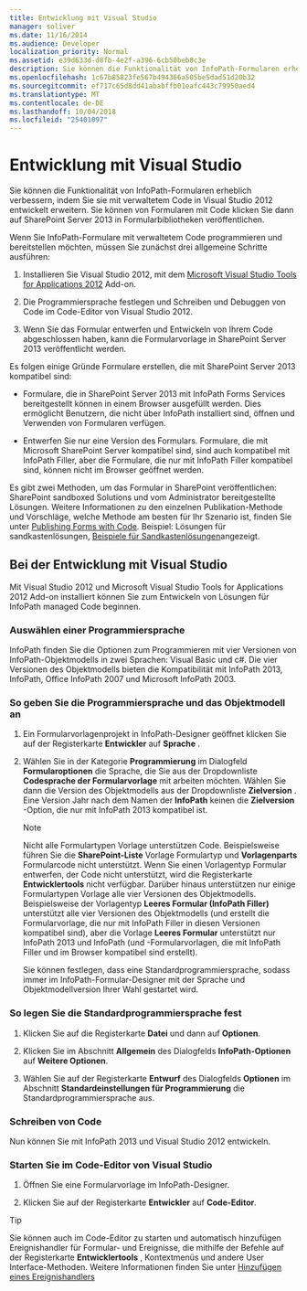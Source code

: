 ```yaml
---
title: Entwicklung mit Visual Studio
manager: soliver
ms.date: 11/16/2014
ms.audience: Developer
localization_priority: Normal
ms.assetid: e39d633d-d8fb-4e2f-a396-6cb50beb8c3e
description: Sie können die Funktionalität von InfoPath-Formularen erheblich verbessern, indem Sie sie mit verwaltetem Code in Visual Studio 2012 entwickelt erweitern. Sie können von Formularen mit Code klicken Sie dann auf SharePoint Server 2013 in Formularbibliotheken veröffentlichen.
ms.openlocfilehash: 1c67b85823fe567b494366a505be5dad51d20b32
ms.sourcegitcommit: ef717c65d8dd41ababffb01eafc443c79950aed4
ms.translationtype: MT
ms.contentlocale: de-DE
ms.lasthandoff: 10/04/2018
ms.locfileid: "25401097"
---
```

# <a name="develop-with-visual-studio"></a>Entwicklung mit Visual Studio

Sie können die Funktionalität von InfoPath-Formularen erheblich verbessern, indem Sie sie mit verwaltetem Code in Visual Studio 2012 entwickelt erweitern. Sie können von Formularen mit Code klicken Sie dann auf SharePoint Server 2013 in Formularbibliotheken veröffentlichen.
  
Wenn Sie InfoPath-Formulare mit verwaltetem Code programmieren und bereitstellen möchten, müssen Sie zunächst drei allgemeine Schritte ausführen:
  
1. Installieren Sie Visual Studio 2012, mit dem [Microsoft Visual Studio Tools for Applications 2012](https://www.microsoft.com/en-us/download/details.aspx?id=38807) Add-on. 
    
2. Die Programmiersprache festlegen und Schreiben und Debuggen von Code im Code-Editor von Visual Studio 2012.
    
3. Wenn Sie das Formular entwerfen und Entwickeln von Ihrem Code abgeschlossen haben, kann die Formularvorlage in SharePoint Server 2013 veröffentlicht werden.
    
Es folgen einige Gründe Formulare erstellen, die mit SharePoint Server 2013 kompatibel sind:
  
- Formulare, die in SharePoint Server 2013 mit InfoPath Forms Services bereitgestellt können in einem Browser ausgefüllt werden. Dies ermöglicht Benutzern, die nicht über InfoPath installiert sind, öffnen und Verwenden von Formularen verfügen.
    
- Entwerfen Sie nur eine Version des Formulars. Formulare, die mit Microsoft SharePoint Server kompatibel sind, sind auch kompatibel mit InfoPath Filler, aber die Formulare, die nur mit InfoPath Filler kompatibel sind, können nicht im Browser geöffnet werden.
    
Es gibt zwei Methoden, um das Formular in SharePoint veröffentlichen: SharePoint sandboxed Solutions und vom Administrator bereitgestellte Lösungen. Weitere Informationen zu den einzelnen Publikation-Methode und Vorschläge, welche Methode am besten für Ihr Szenario ist, finden Sie unter [Publishing Forms with Code](publishing-forms-with-code.md). Beispiel: Lösungen für sandkastenlösungen, [Beispiele für Sandkastenlösungen](sample-sandboxed-solutions.md)angezeigt.
  
## <a name="developing-with-visual-studio"></a>Bei der Entwicklung mit Visual Studio

Mit Visual Studio 2012 und Microsoft Visual Studio Tools for Applications 2012 Add-on installiert können Sie zum Entwickeln von Lösungen für InfoPath managed Code beginnen.
  
### <a name="choosing-a-programming-language"></a>Auswählen einer Programmiersprache

InfoPath finden Sie die Optionen zum Programmieren mit vier Versionen von InfoPath-Objektmodells in zwei Sprachen: Visual Basic und c#. Die vier Versionen des Objektmodells bieten die Kompatibilität mit InfoPath 2013, InfoPath, Office InfoPath 2007 und Microsoft InfoPath 2003.
  
### <a name="to-specify-the-programming-language-and-object-model"></a>So geben Sie die Programmiersprache und das Objektmodell an

1. Ein Formularvorlagenprojekt in InfoPath-Designer geöffnet klicken Sie auf der Registerkarte **Entwickler** auf **Sprache** . 
    
2. Wählen Sie in der Kategorie **Programmierung** im Dialogfeld **Formularoptionen** die Sprache, die Sie aus der Dropdownliste **Codesprache der Formularvorlage** mit arbeiten möchten. Wählen Sie dann die Version des Objektmodells aus der Dropdownliste **Zielversion** . Eine Version Jahr nach dem Namen der **InfoPath** keinen die **Zielversion** -Option, die nur mit InfoPath 2013 kompatibel ist. 
    
    > [!NOTE]
    > Nicht alle Formulartypen Vorlage unterstützen Code. Beispielsweise führen Sie die **SharePoint-Liste** Vorlage Formulartyp und **Vorlagenparts** Formularcode nicht unterstützt. Wenn Sie einen Vorlagentyp Formular entwerfen, der Code nicht unterstützt, wird die Registerkarte **Entwicklertools** nicht verfügbar. Darüber hinaus unterstützen nur einige Formulartypen Vorlage alle vier Versionen des Objektmodells. Beispielsweise der Vorlagentyp **Leeres Formular (InfoPath Filler)** unterstützt alle vier Versionen des Objektmodells (und erstellt die Formularvorlage, die nur mit InfoPath Filler in diesen Versionen kompatibel sind), aber die Vorlage **Leeres Formular** unterstützt nur InfoPath 2013 und InfoPath (und -Formularvorlagen, die mit InfoPath Filler und im Browser kompatibel sind erstellt). 
  
    Sie können festlegen, dass eine Standardprogrammiersprache, sodass immer im InfoPath-Formular-Designer mit der Sprache und Objektmodellversion Ihrer Wahl gestartet wird.
    
### <a name="to-set-the-default-programming-language"></a>So legen Sie die Standardprogrammiersprache fest

1. Klicken Sie auf die Registerkarte **Datei** und dann auf **Optionen**.
    
2. Klicken Sie im Abschnitt **Allgemein** des Dialogfelds **InfoPath-Optionen** auf **Weitere Optionen**.
    
3. Wählen Sie auf der Registerkarte **Entwurf** des Dialogfelds **Optionen** im Abschnitt **Standardeinstellungen für Programmierung** die Standardprogrammiersprache aus.  
    
### <a name="writing-code"></a>Schreiben von Code

Nun können Sie mit InfoPath 2013 und Visual Studio 2012 entwickeln. 
  
### <a name="to-start-the-visual-studio-code-editor"></a>Starten Sie im Code-Editor von Visual Studio

1. Öffnen Sie eine Formularvorlage im InfoPath-Designer.
    
2. Klicken Sie auf der Registerkarte **Entwickler** auf **Code-Editor**. 
    
> [!TIP]
> Sie können auch im Code-Editor zu starten und automatisch hinzufügen Ereignishandler für Formular- und Ereignisse, die mithilfe der Befehle auf der Registerkarte **Entwicklertools** , Kontextmenüs und andere User Interface-Methoden. Weitere Informationen finden Sie unter [Hinzufügen eines Ereignishandlers](how-to-add-an-event-handler.md)
  

